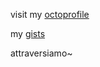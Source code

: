 visit my [octoprofile](https://octoprofile.now.sh/user?id=pikulet)

my [gists](https://gist.github.com/pikulet)

attraversiamo~
